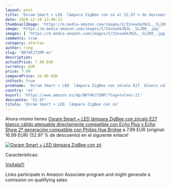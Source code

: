 ```yaml
---
layout: post
title: 'Osram Smart + LED  lámpara ZigBee con zó al 52.97 % de descuento'
date: 2020-12-10 13:40:13
thumbnailImage: 'https://m.media-amazon.com/images/I/31nxwSmJNJL._SL200_.jpg'
image: 'https://m.media-amazon.com/images/I/31nxwSmJNJL._SL200_.jpg'
images: [ 'https://m.media-amazon.com/images/I/31nxwSmJNJL._SL200_.jpg' ]
comments: true
category: ofertas
author: ring
slug: 'B074KJ72MP-es'
description:
actualPrice: 7.99 EUR
currency: EUR
price: 7.99
comparePrice: 16.99 EUR
inStock: true
prodname: 'Osram Smart + LED  lámpara ZigBee con zócalo E27  blanco cálido  atenuable  directamente compatible con Echo Plus y Echo Show  2ª generación   compatible con Philips Hue Bridge'
country: 'es'
buyurl: 'https://www.amazon.es/dp/B074KJ72MP/?tag=tolees-21'
descuento: '52.97'
titulo: 'Osram Smart + LED  lámpara ZigBee con zó'
---
```


Ahora mismo tienes [Osram Smart + LED  lámpara ZigBee con zócalo E27  blanco cálido  atenuable  directamente compatible con Echo Plus y Echo Show  2ª generación   compatible con Philips Hue Bridge](https://www.amazon.es/dp/B074KJ72MP/?tag=tolees-21) a 7.99 EUR (original: 16.99 EUR) (52.97 %  de descuento) en el siguiente enlace!

[![Osram Smart + LED  lámpara ZigBee con zó](https://m.media-amazon.com/images/I/31nxwSmJNJL._SL200_.jpg)](https://www.amazon.es/dp/B074KJ72MP/?tag=tolees-21)

Características:


[Visítala!!!](https://www.amazon.es/dp/B074KJ72MP/?tag=tolees-21)

Links participate in Amazon Associate program and might generate a comission on qualifying sales
